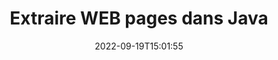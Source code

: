 ---
############################# Static ############################
layout: "auto-gen-merger"
date: 2022-09-19T15:01:55
draft: false
otherformats: csv doc docm docx dot dotm dotx epub html mht mhtml odp ods odt otp ott

############################# Head ############################
head_title: "Extraire WEB pages en Java"
head_description: "Extrayez rapidement des pages d'un fichier WEB en Java. Enregistrez le nouveau document contenant les pages sélectionnées à l'aide de l'API de fusion de documents."

############################# Header ############################
title: "Extraire WEB pages dans Java"
description: "Extrayez WEB pages avec quelques lignes de code Java."
bg_image: "https://cms.admin.containerize.com/templates/aspose/App_Themes/V3/images/bg/header1.png"
bg_overlay: false
button:
    enable: true
    icon: "fas fa-arrow-down"
    label: "Télécharger la version d'essai gratuite"
    link: "https://downloads.groupdocs.com/merger/java"

############################# SubMenu ############################
submenu:
    enable: true

    left:
        img_alt: "GroupDocs.Merger for Java"
        image: "https://cms.admin.containerize.com/templates/groupdocs/images/product-logos/90x90-noborder/groupdocs-merger-java.png"
        product: "GroupDocs.Merger"
        platform: "Java"

    middle:
        button:

            # button loop
            - link: "https://apireference.groupdocs.com/merger/java"
              text: "Référence API"

            # button loop
            - link: "https://github.com/groupdocs-merger"
              text: "Exemples de codes"

            # button loop
            - link: "https://products.groupdocs.app/merger/family"
              text: "Démos en direct"

            # button loop
            - link: "https://purchase.groupdocs.com/pricing/merger/java"
              text: "Tarification"

    right:
        link_download: "https://downloads.groupdocs.com/merger"
        link_learn: "https://docs.groupdocs.com/merger/java"
        link_buy: "https://purchase.groupdocs.com"

############################# About ############################
about:
    enable: true
    title: "À propos de l'API GroupDocs.Merger for Java"
    content: |
        [GroupDocs.Merger for Java](/fr/merger/java/) offre une solution simple pour fusionner et diviser en toute sécurité un large éventail de formats de documents, y compris PDF, Microsoft Office (Word, Excel, PowerPoint , OneNote), OpenDocument, HTML, images et bien d'autres dans les applications Java. En ajoutant seulement quelques lignes de code, effectuez plusieurs opérations sur le document telles que déplacer, supprimer, faire pivoter, échanger, extraire ou modifier l'orientation des pages dans les documents. L'API de fusion de documents prend également en charge la prévisualisation des pages de document sous forme d'image pour analyser la structure, la mise en forme et le contenu du document sur la page.
        
        L'API GroupDocs.Merger est un bon choix pour les solutions d'entreprise qui ont besoin de fonctionnalités d'extraction de pages de fichiers. Ces API sont bien prises en charge sur tous les principaux systèmes d'exploitation et plates-formes, y compris J2SE 7.0 (1.7), J2SE 8.0 (1.8), Java 10.

############################# Steps ############################
steps:
    enable: true
    title_left: "Extraire WEB pages de fichiers dans Java"
    content_left: |
        [GroupDocs.Merger for Java](/fr/merger/java/) permet aux développeurs de Java d'extraire facilement les pages souhaitées d'un fichier WEB et de l'enregistrer sous un nouveau fichier contenant les pages sélectionnées en mettant en œuvre quelques étapes faciles.
        
        * Initialisez **ExtractOptions** avec les numéros de page qui doivent apparaître dans le document résultant.
        * Créez une nouvelle instance de **Merger** et transmettez le chemin du document source en tant que paramètre du constructeur.
        * Appelez **extractPages** et transmettez l'objet **ExtractOptions**.
        * Appelez **save** et spécifiez le chemin du fichier pour enregistrer le document résultant.

    title_right: "Configuration requise"
    content_right: |
        Les API GroupDocs.Merger for Java sont prises en charge sur toutes les principales plates-formes et systèmes d'exploitation. Avant d'exécuter le code ci-dessous, assurez-vous que les prérequis suivants sont installés sur votre système.

        * Systèmes d'exploitation : Microsoft Windows, Linux, MacOS
        * Environnements de développement : NetBeans, IntelliJ IDEA, Eclipse
        * Cadres: J2SE 7.0 (1.7), J2SE 8.0 (1.8), Java 10
        * Téléchargez la dernière version de GroupDocs.Merger for Java depuis [Maven](https://repository.groupdocs.com/webapp/#/artifacts/browse/tree/General/repo/com/groupdocs/groupdocs-merger)
         
    code: |
     {{% merger/additional-styles %}}
     {{< merger/code-merger title="Comment extraire les pages de fichier WEB à l'aide de l'exemple de code Java">}}

        ```java    
        // Extrayez WEB pages de fichiers à l'aide de l'API GroupDocs.Merger
        // Initialiser la classe ExtractOptions avec les numéros de page sélectionnés
        ExtractOptions extractOptions = new ExtractOptions(new int[] { 2, 5 });

        // Instancier la fusion avec le document d'entrée WEB
        Merger merger = new Merger("input.web");

        // Appelez la méthode extractPages et transmettez-lui l'objet ExtractOptions
        merger.extractPages(extractOptions);
    
        // Appelez la méthode save pour enregistrer le document de sortie avec les pages extraites
        merger.save("output.web");
        ```
     {{< /merger/code-merger >}}

############################# Demos ############################
demos:
    enable: true
    title: "Démos en direct - Extraire WEB pages en ligne"
    content: |
       Extrayez WEB pages de fichiers dès maintenant en visitant le site Web [GroupDocs.Merger Live Demos](https://products.groupdocs.app/splitter/extract-pages/web).
       La démo en direct présente les avantages suivants.
        
############################# About Formats ############################
about_formats:
    enable: true

############################# More Formats ############################
more_formats:
    enable: true
    title: "Extraire des pages d'autres formats de documents"
    content: |
        Java documente l'API de fusion et de division pour les formats de fichiers et les images. Extrayez certains des formats de fichiers populaires comme indiqué ci-dessous.

############################# Back to top ###############################
back_to_top:
    enable: true
---